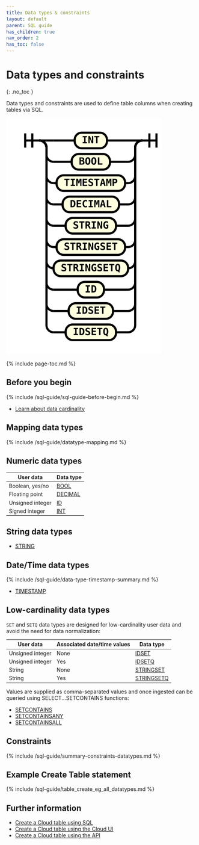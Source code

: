 ```yaml
---
title: Data types & constraints
layout: default
parent: SQL guide
has_children: true
nav_order: 2
has_toc: false
---
```


# Data types and constraints
{: .no_toc }

Data types and constraints are used to define table columns when creating tables via SQL.

![expr](/assets/images/sql-guide/type_name.svg)

{% include page-toc.md %}

## Before you begin

{% include /sql-guide/sql-guide-before-begin.md %}
* [Learn about data cardinality](/docs/concepts/concepts-home)

## Mapping data types

{% include /sql-guide/datatype-mapping.md %}

## Numeric data types

| User data | Data type |
|---|---|
| Boolean, yes/no | [BOOL](/docs/sql-guide/data-types/data-type-bool) |
| Floating point | [DECIMAL](/docs/sql-guide/data-types/data-type-decimal) |
| Unsigned integer | [ID](/docs/sql-guide/data-types/data-type-id) |
| Signed integer | [INT](/docs/sql-guide/data-types/data-type-int) |

## String data types

* [STRING](/docs/sql-guide/data-types/data-type-string)

## Date/Time data types

{% include /sql-guide/data-type-timestamp-summary.md %}

* [TIMESTAMP](/docs/sql-guide/data-types/data-type-timestamp)

## Low-cardinality data types

`SET` and `SETQ` data types are designed for low-cardinality user data and avoid the need for data normalization:

| User data | Associated date/time values | Data type |
|---|---|---|
| Unsigned integer | None | [IDSET](/docs/sql-guide/data-types/data-type-idset) |
| Unsigned integer | Yes | [IDSETQ](/docs/sql-guide/data-types/data-type-idsetq) |
| String | None | [STRINGSET](/docs/sql-guide/data-types/data-type-stringset) |
| String | Yes | [STRINGSETQ](/docs/sql-guide/data-types/data-type-stringsetq) |

Values are supplied as comma-separated values and once ingested can be queried using SELECT...SETCONTAINS functions:
* [SETCONTAINS](/docs/sql-guide/functions/function-setcontains)
* [SETCONTAINSANY](/docs/sql-guide/functions/function-setcontainsany)
* [SETCONTAINSALL](/docs/sql-guide/functions/function-setcontainsall)

## Constraints

{% include /sql-guide/summary-constraints-datatypes.md %}

## Example Create Table statement

{% include /sql-guide/table_create_eg_all_datatypes.md %}

## Further information

* [Create a Cloud table using SQL](/docs/sql-guide/statements/statement-table-create)
* [Create a Cloud table using the Cloud UI](/docs/cloud/cloud-tables/cloud-table-create)
* [Create a Cloud table using the API](https://api-docs-featurebase-cloud.redoc.ly/latest#operation/createTable)
